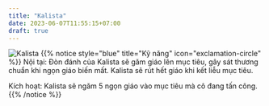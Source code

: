 ```yaml
---
title: "Kalista"
date: 2023-06-07T11:55:15+07:00
draft: true
---
```

![Kalista](https://storage.googleapis.com/www.publish.nocodesites.co.uk/prod/2542/files/cf4ee5f5385df0ce3c296d626aed7f212c5ece712e9b47bc489c93811b127d9fa79aef13f782bd60befbd61b1e958cb27a069ebf7b3c7aec1393c2c7da5a8b28.png)
{{% notice style="blue" title="Kỹ năng" icon="exclamation-circle" %}}
Nội tại: Đòn đánh của Kalista sẽ găm giáo lên mục tiêu, gây sát thương chuẩn khi ngọn giáo biến mất. Kalista sẽ rút hết giáo khi kết liễu mục tiêu.

Kích hoạt: Kalista sẽ ngăm 5 ngọn giáo vào mục tiêu mà cô đang tấn công.
{{% /notice %}}